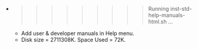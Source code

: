 * >>>>>>>>> Running inst-std-help-manuals-html.sh ...
  * Add user & developer manuals in Help menu.
  * Disk size = 2711308K. Space Used = 72K.
